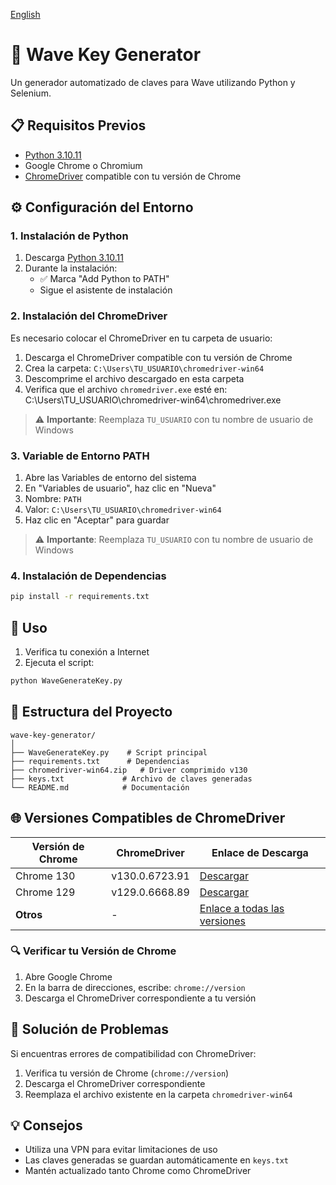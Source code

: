 
[English](https://github.com/bimoso/WaveGeneratorKeys/blob/main/README-US.md)
# 🔑 Wave Key Generator

Un generador automatizado de claves para Wave utilizando Python y Selenium.

## 📋 Requisitos Previos

- [Python 3.10.11](https://www.python.org/downloads/release/python-31011/)
- Google Chrome o Chromium
- [ChromeDriver](https://googlechromelabs.github.io/chrome-for-testing/) compatible con tu versión de Chrome

## ⚙️ Configuración del Entorno

### 1. Instalación de Python

1. Descarga [Python 3.10.11](https://www.python.org/downloads/release/python-31011/)
2. Durante la instalación:
   - ✅ Marca "Add Python to PATH"
   - Sigue el asistente de instalación

### 2. Instalación del ChromeDriver
Es necesario colocar el ChromeDriver en tu carpeta de usuario:

1. Descarga el ChromeDriver compatible con tu versión de Chrome
2. Crea la carpeta: `C:\Users\TU_USUARIO\chromedriver-win64`
3. Descomprime el archivo descargado en esta carpeta
4. Verifica que el archivo `chromedriver.exe` esté en: C:\Users\TU_USUARIO\chromedriver-win64\chromedriver.exe
   
> ⚠️ **Importante**: Reemplaza `TU_USUARIO` con tu nombre de usuario de Windows

### 3. Variable de Entorno PATH
1. Abre las Variables de entorno del sistema
2. En "Variables de usuario", haz clic en "Nueva"
3. Nombre: `PATH`
4. Valor: `C:\Users\TU_USUARIO\chromedriver-win64`
5. Haz clic en "Aceptar" para guardar

> ⚠️ **Importante**: Reemplaza `TU_USUARIO` con tu nombre de usuario de Windows

### 4. Instalación de Dependencias

```bash
pip install -r requirements.txt
```

## 🚀 Uso

1. Verifica tu conexión a Internet
2. Ejecuta el script:
```bash
python WaveGenerateKey.py
```

## 📁 Estructura del Proyecto

```
wave-key-generator/
│
├── WaveGenerateKey.py    # Script principal
├── requirements.txt      # Dependencias
├── chromedriver-win64.zip   # Driver comprimido v130
├── keys.txt             # Archivo de claves generadas
└── README.md            # Documentación
```

## 🌐 Versiones Compatibles de ChromeDriver

| Versión de Chrome | ChromeDriver       | Enlace de Descarga                                                                 |
|-------------------|--------------------|------------------------------------------------------------------------------------|
| Chrome 130       | v130.0.6723.91     | [Descargar](https://edgedl.me.gvt1.com/edgedl/chrome/chrome-for-testing/130.0.6723.91/win64/chromedriver-win64.zip) |
| Chrome 129       | v129.0.6668.89     | [Descargar](https://edgedl.me.gvt1.com/edgedl/chrome/chrome-for-testing/129.0.6668.89/win64/chromedriver-win64.zip) |
| **Otros**        | -                  | [Enlace a todas las versiones](https://googlechromelabs.github.io/chrome-for-testing/) |

### 🔍 Verificar tu Versión de Chrome

1. Abre Google Chrome
2. En la barra de direcciones, escribe: `chrome://version`
3. Descarga el ChromeDriver correspondiente a tu versión

## 🔧 Solución de Problemas

Si encuentras errores de compatibilidad con ChromeDriver:

1. Verifica tu versión de Chrome (`chrome://version`)
2. Descarga el ChromeDriver correspondiente
3. Reemplaza el archivo existente en la carpeta `chromedriver-win64`

## 💡 Consejos

- Utiliza una VPN para evitar limitaciones de uso
- Las claves generadas se guardan automáticamente en `keys.txt`
- Mantén actualizado tanto Chrome como ChromeDriver